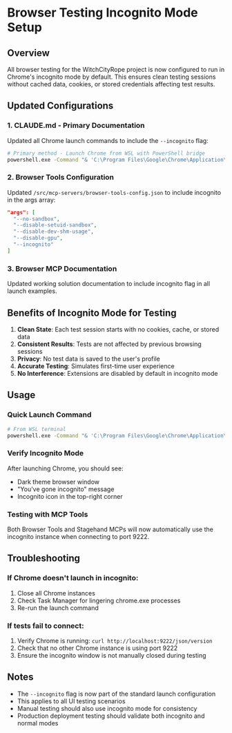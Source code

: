 # Browser Testing Incognito Mode Setup

## Overview
All browser testing for the WitchCityRope project is now configured to run in Chrome's incognito mode by default. This ensures clean testing sessions without cached data, cookies, or stored credentials affecting test results.

## Updated Configurations

### 1. CLAUDE.md - Primary Documentation
Updated all Chrome launch commands to include the `--incognito` flag:

```bash
# Primary method - Launch Chrome from WSL with PowerShell bridge
powershell.exe -Command "& 'C:\Program Files\Google\Chrome\Application\chrome.exe' --remote-debugging-port=9222 --incognito"
```

### 2. Browser Tools Configuration
Updated `/src/mcp-servers/browser-tools-config.json` to include incognito in the args array:

```json
"args": [
  "--no-sandbox",
  "--disable-setuid-sandbox",
  "--disable-dev-shm-usage",
  "--disable-gpu",
  "--incognito"
]
```

### 3. Browser MCP Documentation
Updated working solution documentation to include incognito flag in all launch examples.

## Benefits of Incognito Mode for Testing

1. **Clean State**: Each test session starts with no cookies, cache, or stored data
2. **Consistent Results**: Tests are not affected by previous browsing sessions
3. **Privacy**: No test data is saved to the user's profile
4. **Accurate Testing**: Simulates first-time user experience
5. **No Interference**: Extensions are disabled by default in incognito mode

## Usage

### Quick Launch Command
```bash
# From WSL terminal
powershell.exe -Command "& 'C:\Program Files\Google\Chrome\Application\chrome.exe' --remote-debugging-port=9222 --incognito"
```

### Verify Incognito Mode
After launching Chrome, you should see:
- Dark theme browser window
- "You've gone incognito" message
- Incognito icon in the top-right corner

### Testing with MCP Tools
Both Browser Tools and Stagehand MCPs will now automatically use the incognito instance when connecting to port 9222.

## Troubleshooting

### If Chrome doesn't launch in incognito:
1. Close all Chrome instances
2. Check Task Manager for lingering chrome.exe processes
3. Re-run the launch command

### If tests fail to connect:
1. Verify Chrome is running: `curl http://localhost:9222/json/version`
2. Check that no other Chrome instance is using port 9222
3. Ensure the incognito window is not manually closed during testing

## Notes
- The `--incognito` flag is now part of the standard launch configuration
- This applies to all UI testing scenarios
- Manual testing should also use incognito mode for consistency
- Production deployment testing should validate both incognito and normal modes